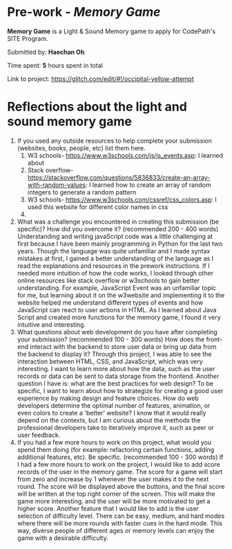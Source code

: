 # Pre-work - *Memory Game*

**Memory Game** is a Light & Sound Memory game to apply for CodePath's SITE Program. 

Submitted by: **Haechan Oh**

Time spent: **5** hours spent in total

Link to project: https://glitch.com/edit/#!/occipital-yellow-attempt
# Reflections about the light and sound memory game

1. If you used any outside resources to help complete your submission (websites, books, people, etc) list them here.
   1. W3 schools- https://www.w3schools.com/js/js_events.asp: I learned about 
   2.  Stack overflow- https://stackoverflow.com/questions/5836833/create-an-array-with-random-values: I learned how to create an array of random integers to generate a random pattern
   3. W3 schools- https://www.w3schools.com/cssref/css_colors.asp: I used this website for different color names in css
   4. 
2. What was a challenge you encountered in creating this submission (be specific)? How did you overcome it? (recommended 200 - 400 words)
   Understanding and writing javaScript code was a little challenging at first because I have been mainly programming in Python for the last two years. Though the language was quite unfamiliar and I made syntax mistakes at first, I gained a better understanding of the language as I read the explanations and resources in the prework instructions. If I needed more intuition of how the code works, I looked through other online resources like stack overflow or w3schools to gain better understanding. For example, JavaScript Event was an unfamiliar topic for me, but learning about it on the w3website and implementing it to the website helped me understand different types of events and how JavaScript can react to user actions in HTML. As I learned about Java Script and created more functions for the memory game, I found it very intuitive and interesting. 
3. What questions about web development do you have after completing your submission? (recommended 100 - 300 words)
   How does the front-end interact with the backend to store user data or bring up data from the backend to display it? Through this project, I was able to see the interaction between HTML, CSS, and JavaScript, which was very interesting. I want to learn more about how the data, such as the user records or data can be sent to data storage from the frontend. Another question I have is: what are the best practices for web design? To be specific, I want to learn about how to strategize for creating a good user experience by making design and feature choices. How do web developers determine the optimal number of features, animation, or even colors to create a 'better' website? I know that it would really depend on the contexts, but I am curious about the methods the professional developers take to iteratively improve it, such as peer or user feedback.
4. If you had a few more hours to work on this project, what would you spend them doing (for example: refactoring certain functions, adding additional features, etc). Be specific. (recommended 100 - 300 words)
   If I had a few more hours to work on the project, I would like to add score records of the user in the memory game. The score for a game will start from zero and increase by 1 whenever the user makes it to the next round. The score will be displayed above the buttons, and the final score will be written at the top right corner of the screen. This will make the game more interesting, and the user will be more motivated to get a higher score. Another feature that I would like to add is the user selection of difficulty level. There can be easy, medium, and hard modes where there will be more rounds with faster cues in the hard mode. This way, diverse people of different ages or memory levels can enjoy the game with a desirable difficulty. 
